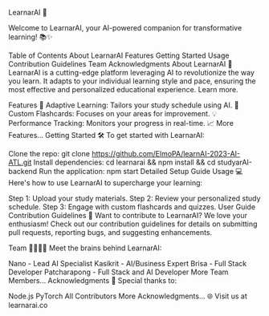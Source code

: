 LearnarAI 🚀

Welcome to LearnarAI, your AI-powered companion for transformative learning! 📚✨

Table of Contents
About LearnarAI
Features
Getting Started
Usage
Contribution Guidelines
Team
Acknowledgments
About LearnarAI 🧠
LearnarAI is a cutting-edge platform leveraging AI to revolutionize the way you learn. It adapts to your individual learning style and pace, ensuring the most effective and personalized educational experience. Learn more.

Features 🌟
Adaptive Learning: Tailors your study schedule using AI. 🤖
Custom Flashcards: Focuses on your areas for improvement. 💡
Performance Tracking: Monitors your progress in real-time. 📈
More Features...
Getting Started 🛠️
To get started with LearnarAI:

Clone the repo: git clone https://github.com/ElmoPA/learnAI-2023-AI-ATL.git
Install dependencies: cd learnarai && npm install && cd studyarAI-backend
Run the application: npm start
Detailed Setup Guide
Usage 💻
Here's how to use LearnarAI to supercharge your learning:

Step 1: Upload your study materials.
Step 2: Review your personalized study schedule.
Step 3: Engage with custom flashcards and quizzes.
User Guide
Contribution Guidelines 🤝
Want to contribute to LearnarAI? We love your enthusiasm! Check out our contribution guidelines for details on submitting pull requests, reporting bugs, and suggesting enhancements.

Team 👨‍💻👩‍💻
Meet the brains behind LearnarAI:

Nano - Lead AI Specialist
Kasikrit - AI/Business Expert
Brisa - Full Stack Developer
Patcharapong - Full Stack and AI Developer
More Team Members...
Acknowledgments 🙏
Special thanks to:

Node.js
PyTorch
All Contributors
More Acknowledgments...
🌐 Visit us at learnarai.co
